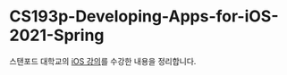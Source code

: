 # CS193p-Developing-Apps-for-iOS-2021-Spring
스탠포드 대학교의 [iOS 강의]를 수강한 내용을 정리합니다.

[iOS 강의]: ([http://](https://cs193p.sites.stanford.edu/))